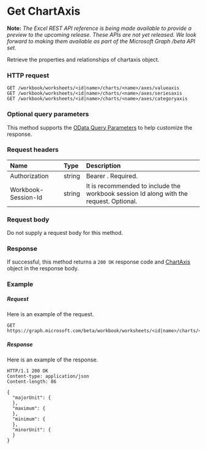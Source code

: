 # Get ChartAxis

**Note:** _The Excel REST API reference is being made available to provide a preview to the upcoming release. These APIs are not yet released. We look forward to making them available as part of the Microsoft Graph /beta API set._

Retrieve the properties and relationships of chartaxis object.
### HTTP request
<!-- { "blockType": "ignored" } -->
```http
GET /workbook/worksheets/<id|name>/charts/<name>/axes/valueaxis
GET /workbook/worksheets/<id|name>/charts/<name>/axes/seriesaxis
GET /workbook/worksheets/<id|name>/charts/<name>/axes/categoryaxis
```
### Optional query parameters
This method supports the [OData Query Parameters](http://graph.microsoft.io/docs/overview/query_parameters) to help customize the response.

### Request headers
| Name       | Type | Description|
|:-----------|:------|:----------|
| Authorization  |string | Bearer <token>. Required.| 
| Workbook-Session-Id  |string |It is recommended to include the workbook session Id along with the request. Optional.|

### Request body
Do not supply a request body for this method.
### Response
If successful, this method returns a `200 OK` response code and [ChartAxis](../resources/chartaxis.md) object in the response body.
### Example
##### Request
Here is an example of the request.
<!-- {
  "blockType": "request",
  "name": "get_chartaxis"
}-->
```http
GET https://graph.microsoft.com/beta/workbook/worksheets/<id|name>/charts/<name>/axes/valueaxis
```
##### Response
Here is an example of the response.
<!-- {
  "blockType": "response",
  "truncated": false,
  "@odata.type": "microsoft.graph.chartaxis"
} -->
```http
HTTP/1.1 200 OK
Content-type: application/json
Content-length: 86

{
  "majorUnit": {
  },
  "maximum": {
  },
  "minimum": {
  },
  "minorUnit": {
  }
}
```

<!-- uuid: 8fcb5dbc-d5aa-4681-8e31-b001d5168d79
2015-10-25 14:57:30 UTC -->
<!-- {
  "type": "#page.annotation",
  "description": "Get ChartAxis",
  "keywords": "",
  "section": "documentation",
  "tocPath": ""
}-->